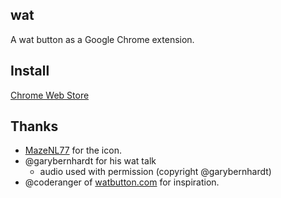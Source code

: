 ## wat

A wat button as a Google Chrome extension.

## Install

[Chrome Web Store](https://chrome.google.com/webstore/detail/ilplnmjooojahcdghggbaaeddjmopccl)

## Thanks

* [MazeNL77](http://mazenl77.deviantart.com/) for the icon.
* @garybernhardt for his wat talk
  * audio used with permission (copyright @garybernhardt)
* @coderanger of [watbutton.com](http://watbutton.com/) for inspiration.
